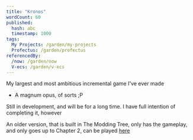 ```yaml
---
title: "Kronos"
wordCount: 60
published:
  hash: abc
  timestamp: 1000
tags:
  My Projects: /garden/my-projects
  Profectus: /garden/profectus
referencedBy:
  /now: /garden/now
  V-ecs: /garden/v-ecs
---
```


My largest and most ambitious incremental game I've ever made
- A magnum opus, of sorts ;P

Still in development, and will be for a long time. I have full intention of completing it, however

An older version, that is built in The Modding Tree, only has the gameplay, and only goes up to Chapter 2, can be played [here](https://thepaperpilot.org/kronos/)
